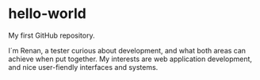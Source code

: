 # hello-world
My first GitHub repository.

I´m Renan, a tester curious about development, and what both areas can achieve when put together.
My interests are web application development, and nice user-fiendly interfaces and systems.
